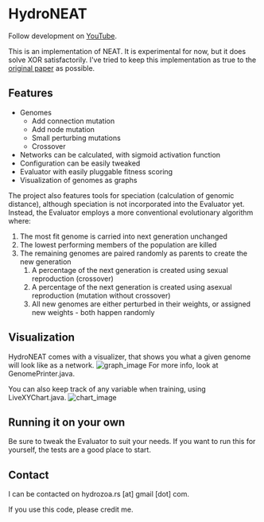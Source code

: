 # HydroNEAT
Follow development on [YouTube](https://www.youtube.com/channel/UCQ3I9UG_zvcQOs6tTPyyz_A).

This is an implementation of NEAT. It is experimental for now, but it does solve XOR satisfactorily. I've tried to keep this implementation as true to the [original paper](http://nn.cs.utexas.edu/downloads/papers/stanley.ec02.pdf) as possible.

## Features
* Genomes
   * Add connection mutation
   * Add node mutation
   * Small perturbing mutations
   * Crossover
* Networks can be calculated, with sigmoid activation function
* Configuration can be easily tweaked
* Evaluator with easily pluggable fitness scoring
* Visualization of genomes as graphs

The project also features tools for speciation (calculation of genomic distance), although speciation is not incorporated into the Evaluator yet. Instead, the Evaluator employs a more conventional evolutionary algorithm where:
1. The most fit genome is carried into next generation unchanged
1. The lowest performing members of the population are killed
1. The remaining genomes are paired randomly as parents to create the new generation
   1. A percentage of the next generation is created using sexual reproduction (crossover)
   1. A percentage of the next generation is created using asexual reproduction (mutation without crossover)
   1. All new genomes are either perturbed in their weights, or assigned new weights - both happen randomly
  
## Visualization
HydroNEAT comes with a visualizer, that shows you what a given genome will look like as a network.
![graph_image](https://i.imgur.com/uffwaKh.png)
For more info, look at GenomePrinter.java.

You can also keep track of any variable when training, using LiveXYChart.java.
![chart_image](https://i.imgur.com/9e8cwcA.png)

## Running it on your own
Be sure to tweak the Evaluator to suit your needs. If you want to run this for yourself, the tests are a good place to start.

## Contact
I can be contacted on hydrozoa.rs [at] gmail [dot] com. 

If you use this code, please credit me.

